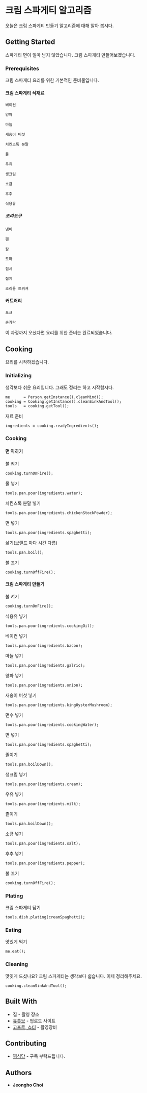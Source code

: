 # 크림 스파게티 알고리즘

오늘은 크림 스파게티 만들기 알고리즘에 대해 알아 봅시다.

## Getting Started

스파게티 면이 얼마 남지 않았습니다. 크림 스파게티 만들어보겠습니다.
 
### Prerequisites

크림 스파게티 요리를 위한 기본적인 준비물입니다.

#### 크림 스파게티 식재료

```
베이컨
```
```
양파
```
```
마늘
```
```
새송이 버섯
```
```
치킨스톡 분말
```
```
물
```
```
우유
```
```
생크림
```
```
소금
```
```
후추
```
```
식용유
```

##### 조리도구

```
냄비
```
```
팬
```
```
칼
```
```
도마
```
```
접시
```
```
집게
```
```
조리용 트위져
```

#### 커트러리

```
포크
```
```
숟가락
```

이 과정까지 오셨다면 요리를 위한 준비는 완료되었습니다.

## Cooking

요리를 시작하겠습니다.

### Initializing

생각보다 쉬운 요리입니다. 그래도 정리는 하고 시작합시다.
```
me      = Person.getInstance().cleanMind();
cooking = Cooking.getInstance().cleanSinkAndTool();
tools   = cooking.getTool();
```

재료 준비
```
ingredients = cooking.readyIngredients();
```

### Cooking

#### 면 익히기

불 켜기
```
cooking.turnOnFire();
```

물 넣기
```
tools.pan.pour(ingredients.water);
```

치킨스톡 분말 넣기
```
tools.pan.pour(ingredients.chickenStockPowder);
```

면 넣기
```
tools.pan.pour(ingredients.spaghetti);
```

삶기(브랜드 마다 시간 다름)
```
tools.pan.boil();
```

불 끄기
```
cooking.turnOffFire();
```

#### 크림 스파게티 만들기

불 켜기
```
cooking.turnOnFire();
```

식용유 넣기
```
tools.pan.pour(ingredients.cookingOil);
```

베이컨 넣기
```
tools.pan.pour(ingredients.bacon);
```

마늘 넣기
```
tools.pan.pour(ingredients.galric);
```

양파 넣기
```
tools.pan.pour(ingredients.onion);
```

새송이 버섯 넣기
```
tools.pan.pour(ingredients.kingOysterMushroom);
```

면수 넣기
```
tools.pan.pour(ingredients.cookingWater);
```

면 넣기
```
tools.pan.pour(ingredients.spaghetti);
```

졸이기
```
tools.pan.boilDown();
```

생크림 넣기
```
tools.pan.pour(ingredients.cream);
```

우유 넣기
```
tools.pan.pour(ingredients.milk);
```

졸이기
```
tools.pan.boilDown();
```

소금 넣기
```
tools.pan.pour(ingredients.salt);
```

후추 넣기
```
tools.pan.pour(ingredients.pepper);
```

불 끄기
```
cooking.turnOffFire();
```

### Plating

크림 스파게티 담기
```
tools.dish.plating(creamSpaghetti);
```

### Eating

맛있게 먹기
```
me.eat();
```

### Cleaning

맛잇게 드셨나요? 크림 스파게티는 생각보다 쉽습니다. 이제 정리해주세요.

```
cooking.cleanSinkAndTool();
```

## Built With

* 집 - 촬영 장소
* [유튜브](https://www.youtube.com/@wjdgh) - 업로드 사이트
* [고프로, 쇼티](https://gopro.com/ko/kr/) - 촬영장비

## Contributing

* [쩜식당](https://www.youtube.com/@wjdgh) - 구독 부탁드립니다.

## Authors

* **Jeongho Choi**

